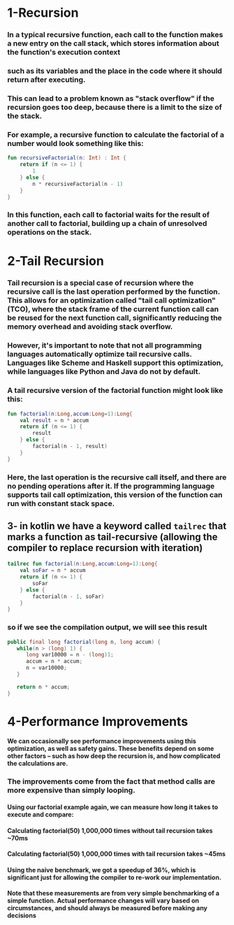 # 1-Recursion

### In a typical recursive function, each call to the function makes a new entry on the call stack, which stores information about the function's execution context
### such as its variables and the place in the code where it should return after executing. 
### This can lead to a problem known as "stack overflow" if the recursion goes too deep, because there is a limit to the size of the stack.

### For example, a recursive function to calculate the factorial of a number would look something like this:

```kotlin
fun recursiveFactorial(n: Int) : Int {
    return if (n <= 1) {
        1
    } else {
        n * recursiveFactorial(n - 1)
    }
}
```
### In this function, each call to factorial waits for the result of another call to factorial, building up a chain of unresolved operations on the stack.

# 2-Tail Recursion
### Tail recursion is a special case of recursion where the recursive call is the last operation performed by the function. This allows for an optimization called "tail call optimization" (TCO), where the stack frame of the current function call can be reused for the next function call, significantly reducing the memory overhead and avoiding stack overflow.

### However, it's important to note that not all programming languages automatically optimize tail recursive calls. Languages like Scheme and Haskell support this optimization, while languages like Python and Java do not by default.

### A tail recursive version of the factorial function might look like this:

```kotlin
fun factorial(n:Long,accum:Long=1):Long{
    val result = n * accum
    return if (n <= 1) {
        result
    } else {
        factorial(n - 1, result)
    }
}
```
### Here, the last operation is the recursive call itself, and there are no pending operations after it. If the programming language supports tail call optimization, this version of the function can run with constant stack space.

## 3- in kotlin we have a keyword called ```tailrec``` that marks a function as tail-recursive  (allowing the compiler to replace recursion with iteration)

```kotlin
tailrec fun factorial(n:Long,accum:Long=1):Long{
    val soFar = n * accum
    return if (n <= 1) {
        soFar
    } else {
        factorial(n - 1, soFar)
    }
}

```
### so if we see the compilation output, we will see this result

```java
public final long factorial(long n, long accum) {
   while(n > (long) 1) {
      long var10000 = n - (long)1;
      accum = n * accum;
      n = var10000;
   }

   return n * accum;
}
```

# 4-Performance Improvements
#### We can occasionally see performance improvements using this optimization, as well as safety gains. These benefits depend on some other factors – such as how deep the recursion is, and how complicated the calculations are.

### The improvements come from the fact that method calls are more expensive than simply looping.

#### Using our factorial example again, we can measure how long it takes to execute and compare:

#### Calculating factorial(50) 1,000,000 times without tail recursion takes ~70ms
#### Calculating factorial(50) 1,000,000 times with tail recursion takes ~45ms
#### Using the naive benchmark, we got a speedup of 36%, which is significant just for allowing the compiler to re-work our implementation.

#### Note that these measurements are from very simple benchmarking of a simple function. Actual performance changes will vary based on circumstances, and should always be measured before making any decisions